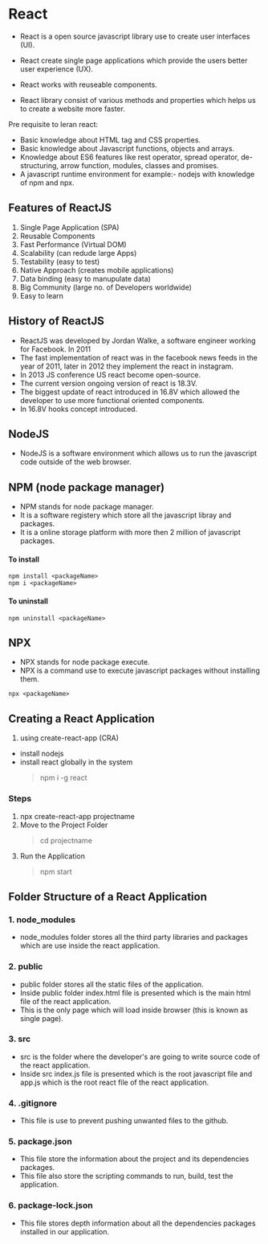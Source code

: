 # React

- React is a open source javascript library use to create user interfaces (UI).

- React create single page applications which provide the users better user experience (UX).
- React works with reuseable components.
- React library consist of various methods and properties which helps us to create a website more faster.

Pre requisite to leran react:

- Basic knowledge about HTML tag and CSS properties.
- Basic knowledge about Javascript functions, objects and arrays.
- Knowledge about ES6 features like rest operator, spread operator, de-structuring, arrow function, modules, classes and promises.
- A javascript runtime environment for example:- nodejs with knowledge of npm and npx.

## Features of ReactJS

1. Single Page Application (SPA)
2. Reusable Components
3. Fast Performance (Virtual DOM)
4. Scalability (can redude large Apps)
5. Testability (easy to test)
6. Native Approach (creates mobile applications)
7. Data binding (easy to manupulate data)
8. Big Community (large no. of Developers worldwide)
9. Easy to learn

## History of ReactJS

- ReactJS was developed by Jordan Walke, a software engineer working for Facebook. In 2011
- The fast implementation of react was in the facebook news feeds in the year of 2011, later in 2012 they implement the react in instagram.
- In 2013 JS conference US react become open-source.
- The current version ongoing version of react is 18.3V.
- The biggest update of react introduced in 16.8V which allowed the developer to use more functional oriented components.
- In 16.8V hooks concept introduced.

## NodeJS

- NodeJS is a software environment which allows us to run the javascript code outside of the web browser.

## NPM (node package manager)

- NPM stands for node package manager.
- It is a software registery which store all the javascript libray and packages.
- It is a online storage platform with more then 2 million of javascript packages.

#### To install

```
npm install <packageName>
npm i <packageName>
```

#### To uninstall

```
npm uninstall <packageName>
```

## NPX

- NPX stands for node package execute.
- NPX is a command use to execute javascript packages without installing them.

```
npx <packageName>
```

## Creating a React Application

1. using create-react-app (CRA)

- install nodejs
- install react globally in the system
  > npm i -g react

### Steps

1. npx create-react-app projectname
2. Move to the Project Folder
   > cd projectname
3. Run the Application
   > npm start

## Folder Structure of a React Application

### 1. node_modules

- node_modules folder stores all the third party libraries and packages which are use inside the react application.

### 2. public

- public folder stores all the static files of the application.
- Inside public folder index.html file is presented which is the main html file of the react application.
- This is the only page which will load inside browser (this is known as single page).

### 3. src

- src is the folder where the developer's are going to write source code of the react application.
- Inside src index.js file is presented which is the root javascript file and app.js which is the root react file of the react application.

### 4. .gitignore

- This file is use to prevent pushing unwanted files to the github.

### 5. package.json

- This file store the information about the project and its dependencies packages.
- This file also store the scripting commands to run, build, test the application.

### 6. package-lock.json

- This file stores depth information about all the dependencies packages installed in our application.
